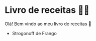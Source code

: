 # Livro de receitas :woman_cook: 

Olá! Bem vindo ao meu livro de receitas :wave:

- Strogonoff de Frango 
